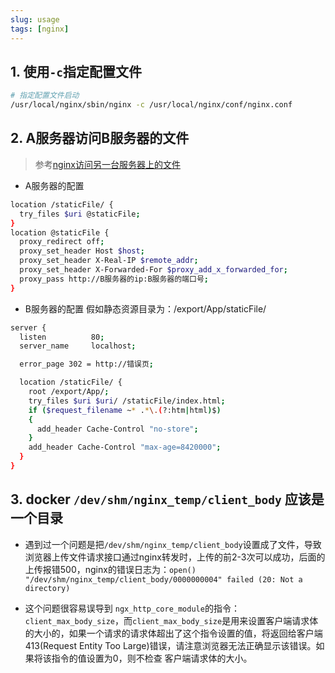 ```yaml
---
slug: usage
tags: [nginx]
---
```


## 1. 使用`-c`指定配置文件
```bash
# 指定配置文件启动
/usr/local/nginx/sbin/nginx -c /usr/local/nginx/conf/nginx.conf
```

## 2. A服务器访问B服务器的文件
> 参考[nginx访问另一台服务器上的文件](https://blog.csdn.net/sinat_15733233/article/details/123255654)

- A服务器的配置
```bash
location /staticFile/ {
  try_files $uri @staticFile;
}
location @staticFile {
  proxy_redirect off;
  proxy_set_header Host $host;
  proxy_set_header X-Real-IP $remote_addr;
  proxy_set_header X-Forwarded-For $proxy_add_x_forwarded_for;
  proxy_pass http://B服务器的ip:B服务器的端口号;
}
```
- B服务器的配置
假如静态资源目录为：/export/App/staticFile/
```bash
server {
  listen          80;
  server_name     localhost;

  error_page 302 = http://错误页;

  location /staticFile/ {
    root /export/App/;
    try_files $uri $uri/ /staticFile/index.html;
    if ($request_filename ~* .*\.(?:htm|html)$)
    {
      add_header Cache-Control "no-store";
    }
    add_header Cache-Control "max-age=8420000";
  }
}
```

## 3. docker `/dev/shm/nginx_temp/client_body` 应该是一个目录
- 遇到过一个问题是把`/dev/shm/nginx_temp/client_body`设置成了文件，导致浏览器上传文件请求接口通过nginx转发时，上传的前2-3次可以成功，后面的上传报错500，nginx的错误日志为：`open() "/dev/shm/nginx_temp/client_body/0000000004" failed (20: Not a directory)`

- 这个问题很容易误导到 `ngx_http_core_module`的指令：`client_max_body_size`，而`client_max_body_size`是用来设置客户端请求体的大小的，如果一个请求的请求体超出了这个指令设置的值，将返回给客户端413(Request Entity Too Large)错误，请注意浏览器无法正确显示该错误。如果将该指令的值设置为0，则不检查 客户端请求体的大小。
